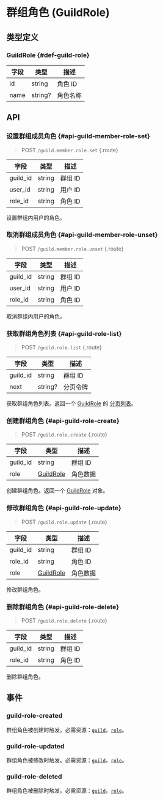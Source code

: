 # 群组角色 (GuildRole)

## 类型定义

### GuildRole {#def-guild-role}

| 字段 | 类型 | 描述 |
| --- | --- | --- |
| id | string | 角色 ID |
| name | string? | 角色名称 |

## API

### 设置群组成员角色 {#api-guild-member-role-set}

> <badge>POST</badge> `/guild.member.role.set` {.route}

| 字段 | 类型 | 描述 |
| --- | --- | --- |
| guild_id | string | 群组 ID |
| user_id | string | 用户 ID |
| role_id | string | 角色 ID |

设置群组内用户的角色。

### 取消群组成员角色 {#api-guild-member-role-unset}

> <badge>POST</badge> `/guild.member.role.unset` {.route}

| 字段 | 类型 | 描述 |
| --- | --- | --- |
| guild_id | string | 群组 ID |
| user_id | string | 用户 ID |
| role_id | string | 角色 ID |

取消群组内用户的角色。

<!-- ### 获取群组成员角色列表 {#api-guild-member-role-list}

> <badge>POST</badge> `/guild.member.role.list` {.route}

| 字段 | 类型 | 描述 |
| --- | --- | --- |
| guild_id | string | 群组 ID |
| user_id | string | 用户 ID |
| next | string? | 分页令牌 |

获取群组内用户的角色列表。返回一个 [GuildRole](#def-guild-role) 的 [分页列表](../protocol/api.md#list)。 -->

<!-- ### 获取群组角色 {#api-guild-role-get}

> <badge>POST</badge> `/guild.role.get` {.route}

| 字段 | 类型 | 描述 |
| --- | --- | --- |
| guild_id | string | 群组 ID |
| role_id | string | 角色 ID |

获取群组角色。返回一个 [GuildRole](#def-guild-role) 对象。 -->

### 获取群组角色列表 {#api-guild-role-list}

> <badge>POST</badge> `/guild.role.list` {.route}

| 字段 | 类型 | 描述 |
| --- | --- | --- |
| guild_id | string | 群组 ID |
| next | string? | 分页令牌 |

获取群组角色列表。返回一个 [GuildRole](#def-guild-role) 的 [分页列表](../protocol/api.md#list)。

### 创建群组角色 {#api-guild-role-create}

> <badge>POST</badge> `/guild.role.create` {.route}

| 字段 | 类型 | 描述 |
| --- | --- | --- |
| guild_id | string | 群组 ID |
| role | [GuildRole](#def-guild-role) | 角色数据 |

创建群组角色。返回一个 [GuildRole](#def-guild-role) 对象。

### 修改群组角色 {#api-guild-role-update}

> <badge>POST</badge> `/guild.role.update` {.route}

| 字段 | 类型 | 描述 |
| --- | --- | --- |
| guild_id | string | 群组 ID |
| role_id | string | 角色 ID |
| role | [GuildRole](#def-guild-role) | 角色数据 |

修改群组角色。

### 删除群组角色 {#api-guild-role-delete}

> <badge>POST</badge> `/guild.role.delete` {.route}

| 字段 | 类型 | 描述 |
| --- | --- | --- |
| guild_id | string | 群组 ID |
| role_id | string | 角色 ID |

删除群组角色。

## 事件

### guild-role-created

群组角色被创建时触发。必需资源：[`guild`](./guild.md#def-guild)，[`role`](#def-guild-role)。

### guild-role-updated

群组角色被修改时触发。必需资源：[`guild`](./guild.md#def-guild)，[`role`](#def-guild-role)。

### guild-role-deleted

群组角色被删除时触发。必需资源：[`guild`](./guild.md#def-guild)，[`role`](#def-guild-role)。
